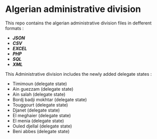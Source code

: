 # Algerian administrative division
 
 This repo contains the algerian administrative division files in defferent formats :

 - ***JSON***
 - ***CSV***
 - ***EXCEL***
 - ***PHP***
 - ***SQL***
 - ***XML***

 This Administrative division includes the newly added delegate states :
 - Timimoun (delegate state)
 - Ain guezzam (delegate state)
 - Ain salah (delegate state)
 - Bordj badji mokhtar (delegate state)
 - Touggourt (delegate state)
 - Djanet (delegate state)
 - El meghaier (delegate state)
 - El menia (delegate state)
 - Ouled djellal (delegate state)
 - Beni abbes (delegate state)